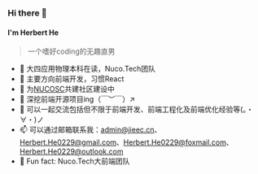 ### Hi there 👋

#### I'm Herbert He

> 一个嗜好coding的无趣直男

- 🔭 大四应用物理本科在读，Nuco.Tech团队
- 🌱 主要方向前端开发，习惯React
- 👯 为[NUCOSC](https://github.com/NUCOSC)共建社区建设中
- 🤔 深挖前端开源项目ing（￣︶￣）↗　
- 💬 可以一起交流包括但不限于前端开发、前端工程化及前端优化经验等(。・∀・)ノ
- 📫 可以通过邮箱联系我：admin@jieec.cn、Herbert.He0229@gmail.com、Herbert.He0229@foxmail.com、Herbert.He0229@outlook.com
- 👀 Fun fact: Nuco.Tech大前端团队
